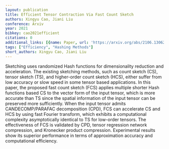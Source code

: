 ```yaml
---
layout: publication
title: Efficient Tensor Contraction Via Fast Count Sketch
authors: Xingyu Cao, Jiani Liu
conference: Arxiv
year: 2021
bibkey: cao2021efficient
citations: 0
additional_links: [{name: Paper, url: 'https://arxiv.org/abs/2106.13062'}]
tags: ["Efficiency", "Hashing Methods"]
short_authors: Xingyu Cao, Jiani Liu
---
```

Sketching uses randomized Hash functions for dimensionality reduction and
acceleration. The existing sketching methods, such as count sketch (CS), tensor
sketch (TS), and higher-order count sketch (HCS), either suffer from low
accuracy or slow speed in some tensor based applications. In this paper, the
proposed fast count sketch (FCS) applies multiple shorter Hash functions based
CS to the vector form of the input tensor, which is more accurate than TS since
the spatial information of the input tensor can be preserved more sufficiently.
When the input tensor admits CANDECOMP/PARAFAC decomposition (CPD), FCS can
accelerate CS and HCS by using fast Fourier transform, which exhibits a
computational complexity asymptotically identical to TS for low-order tensors.
The effectiveness of FCS is validated by CPD, tensor regression network
compression, and Kronecker product compression. Experimental results show its
superior performance in terms of approximation accuracy and computational
efficiency.